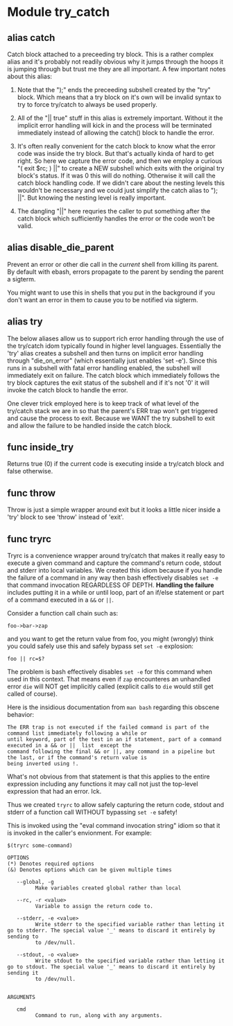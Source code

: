 # Module try_catch


## alias catch

Catch block attached to a preceeding try block. This is a rather complex alias and it's probably not readily obvious
why it jumps through the hoops it is jumping through but trust me they are all important. A few important notes about
this alias:

1) Note that the ");" ends the preceeding subshell created by the "try" block. Which means that a try block on it's
   own will be invalid syntax to try to force try/catch to always be used properly.

2) All of the "|| true" stuff in this alias is extremely important. Without it the implicit error handling will kick
   in and the process will be terminated immediately instead of allowing the catch() block to handle the error.

3) It's often really convenient for the catch block to know what the error code was inside the try block. But that's
   actually kinda of hard to get right. So here we capture the error code, and then we employ a curious "( exit $rc; )
   ||" to create a NEW subshell which exits with the original try block's status. If it was 0 this will do nothing.
   Otherwise it will call the catch block handling code. If we didn't care about the nesting
    levels this wouldn't be necessary and we could just simplify the catch alias to "); ||". But knowing the nesting
    level is really important.

4) The dangling "||" here requries the caller to put something after the catch block which sufficiently handles the
   error or the code won't be valid.

## alias disable_die_parent

Prevent an error or other die call in the _current_ shell from killing its parent. By default with ebash, errors
propagate to the parent by sending the parent a sigterm.

You might want to use this in shells that you put in the background if you don't want an error in them to cause you to
be notified via sigterm.

## alias try

The below aliases allow us to support rich error handling through the use of the try/catch idom typically found in
higher level languages. Essentially the 'try' alias creates a subshell and then turns on implicit error handling
through "die_on_error" (which essentially just enables 'set -e'). Since this runs in a subshell with fatal error
handling enabled, the subshell will immediately exit on failure. The catch block which immediately follows the try
block captures the exit status of the subshell and if it's not '0' it will invoke the catch block to handle the error.

One clever trick employed here is to keep track of what level of the try/catch stack we are in so that the parent's
ERR trap won't get triggered and cause the process to exit. Because we WANT the try subshell to exit and allow the
failure to be handled inside the catch block.

## func inside_try

Returns true (0) if the current code is executing inside a try/catch block and false otherwise.

## func throw

Throw is just a simple wrapper around exit but it looks a little nicer inside a 'try' block to see 'throw' instead of
'exit'.

## func tryrc

Tryrc is a convenience wrapper around try/catch that makes it really easy to execute a given command and capture the
command's return code, stdout and stderr into local variables. We created this idiom because if you handle the failure
of a command in any way then bash effectively disables `set -e` that command invocation REGARDLESS OF DEPTH. **Handling
the failure** includes putting it in a while or until loop, part of an if/else statement or part of a command executed
in a `&&` or `||`.

Consider a function call chain such as:

    foo->bar->zap

and you want to get the return value from foo, you might (wrongly) think you could safely use this and safely bypass set
`set -e` explosion:

```shell
foo || rc=$?
```

The problem is bash effectively disables `set -e` for this command when used in this context. That means even if `zap`
encounteres an unhandled error `die` will NOT get implicitly called (explicit calls to `die` would still get called of
course).

Here is the insidious documentation from `man bash` regarding this obscene behavior:

    The ERR trap is not executed if the failed command is part of the command list immediately following a while or
    until keyword, part of the test in an if statement, part of a command executed in a && or ||  list  except the
    command following the final && or ||, any command in a pipeline but the last, or if the command's return value is
    being inverted using !.

What's not obvious from that statement is that this applies to the entire expression including any functions it may call
not just the top-level expression that had an error. Ick.

Thus we created `tryrc` to allow safely capturing the return code, stdout and stderr of a function call WITHOUT bypassing
`set -e` safety!

This is invoked using the "eval command invocation string" idiom so that it is invoked in the caller's envionment. For
example:

```shell
$(tryrc some-command)
```

```Groff
OPTIONS
(*) Denotes required options
(&) Denotes options which can be given multiple times

   --global, -g
         Make variables created global rather than local

   --rc, -r <value>
         Variable to assign the return code to.

   --stderr, -e <value>
         Write stderr to the specified variable rather than letting it go to stderr. The special value '_' means to discard it entirely by sending to
         to /dev/null.

   --stdout, -o <value>
         Write stdout to the specified variable rather than letting it go to stdout. The special value '_' means to discard it entirely by sending it
         to /dev/null.


ARGUMENTS

   cmd
         Command to run, along with any arguments.
```
